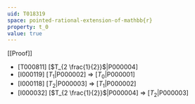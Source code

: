 ```yaml
---
uid: T018319
space: pointed-rational-extension-of-mathbb{r}
property: t_0
value: true
---
```

[[Proof]]

* [T000811] [$T_{2 \frac{1}{2}}$|P000004]
* [I000119] [$T_1$|P000002] => [$T_0$|P000001]
* [I000118] [$T_2$|P000003] => [$T_1$|P000002]
* [I000032] [$T_{2 \frac{1}{2}}$|P000004] => [$T_2$|P000003]

